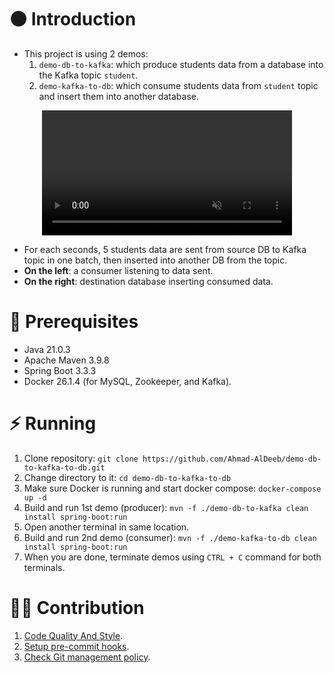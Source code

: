 # ⚫ Introduction
- This project is using 2 demos:
  1. `demo-db-to-kafka`: which produce students data from a database into the Kafka topic `student`.
  2. `demo-kafka-to-db`: which consume students data from `student` topic and insert them into another database.
<div align="center">
  <video src="https://github.com/user-attachments/assets/5d52b5c3-d0bb-419f-b3fe-46f97af1ae68" width="400" autoplay loop muted></video>
</div>

- For each seconds, 5 students data are sent from source DB to Kafka topic in one batch, then inserted into another DB from the topic.
- **On the left**: a consumer listening to data sent.
- **On the right**: destination database inserting consumed data.
# 🔴 Prerequisites
- Java 21.0.3
- Apache Maven 3.9.8
- Spring Boot 3.3.3
- Docker 26.1.4 (for MySQL, Zookeeper, and Kafka).

# ⚡ Running
1. Clone repository: `git clone https://github.com/Ahmad-AlDeeb/demo-db-to-kafka-to-db.git`
2. Change directory to it: `cd demo-db-to-kafka-to-db`
3. Make sure Docker is running and start docker compose: `docker-compose up -d`
4. Build and run 1st demo (producer): `mvn -f ./demo-db-to-kafka clean install spring-boot:run`
5. Open another terminal in same location.
6. Build and run 2nd demo (consumer): `mvn -f ./demo-kafka-to-db clean install spring-boot:run`
7. When you are done, terminate demos using `CTRL + C` command for both terminals.

# 🙋‍♂️ Contribution
1. [Code Quality And Style](https://github.com/Ahmad-AlDeeb/demo-db-to-kafka-to-db/blob/main/docs/Code%20Quality%20And%20Style.md).
2. [Setup pre-commit hooks](https://github.com/Ahmad-AlDeeb/demo-db-to-kafka-to-db/blob/main/docs/Setup%20Pre-commit%20Hooks.md).
3. [Check Git management policy](https://github.com/Ahmad-AlDeeb/demo-db-to-kafka-to-db/blob/main/docs/Git%20Management%20Policy.md).
